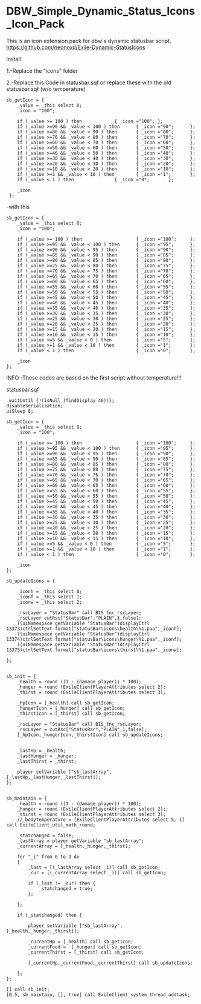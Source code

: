 # DBW_Simple_Dynamic_Status_Icons_Icon_Pack
This is an icon extension pack for dbw's dynamic statusbar script.
https://github.com/neonoxd/Exile-Dynamic-StatusIcons



Install

1.-Replace the "icons" folder 

2.-Replace this Code in statusbar.sqf or replace these with the old statusbar.sqf (w/o temperature)

	sb_getIcon = {
		_value = _this select 0;
		_icon = "100";
		
		if (_value >= 100 ) then 			{ _icon ="100";	};
		if (_value >=90 && _value < 100 ) then 		{ _icon ="90";		};
		if (_value >=80 && _value < 90 ) then 		{ _icon ="80";		};
		if (_value >=70 && _value < 80 ) then 		{ _icon ="70";		};
		if (_value >=60 && _value < 70 ) then 		{ _icon ="60";		};
		if (_value >=50 && _value < 60 ) then 		{ _icon ="50";		};
		if (_value >=40 && _value < 50 ) then 		{ _icon ="40";		};
		if (_value >=30 && _value < 40 ) then 		{ _icon ="30";		};
		if (_value >=20 && _value < 30 ) then 		{ _icon ="20";		};
		if (_value >=10 && _value < 20 ) then 		{ _icon ="10";		};
		if (_value >=1 && _value < 10 ) then 		{ _icon ="1";		};
		if (_value < 1 ) then 				{ _icon ="0";		};
		
		_icon
 	 };
  
-with this
 
 	sb_getIcon = {
		_value = _this select 0;
		_icon = "100";
		
		if (_value >= 100 ) then 					{ _icon ="100";		};
		if (_value >=95 && _value < 100 ) then 		{ _icon ="95";		};
		if (_value >=90 && _value < 95 ) then 		{ _icon ="90";		};
		if (_value >=85 && _value < 90 ) then 		{ _icon ="85";		};
		if (_value >=80 && _value < 85 ) then 		{ _icon ="80";		};
		if (_value >=75 && _value < 80 ) then 		{ _icon ="75";		};
		if (_value >=70 && _value < 75 ) then 		{ _icon ="70";		};
		if (_value >=65 && _value < 70 ) then 		{ _icon ="65";		};
		if (_value >=60 && _value < 65 ) then 		{ _icon ="60";		};
		if (_value >=55 && _value < 60 ) then 		{ _icon ="55";		};
		if (_value >=50 && _value < 55 ) then 		{ _icon ="50";		};
		if (_value >=45 && _value < 50 ) then 		{ _icon ="45";		};
		if (_value >=40 && _value < 45 ) then 		{ _icon ="40";		};
		if (_value >=35 && _value < 40 ) then 		{ _icon ="35";		};
		if (_value >=30 && _value < 35 ) then 		{ _icon ="30";		};
		if (_value >=25 && _value < 30 ) then 		{ _icon ="25";		};
		if (_value >=20 && _value < 25 ) then 		{ _icon ="20";		};
		if (_value >=15 && _value < 20 ) then 		{ _icon ="15";		};		
		if (_value >=10 && _value < 15 ) then 		{ _icon ="10";		};
		if (_value >=5 && _value < 0 ) then 		{ _icon ="5";		};
		if (_value >=1 && _value < 10 ) then 		{ _icon ="1";		};
		if (_value < 1 ) then 						{ _icon ="0";		};
		
		_icon
	};
  
 INFO
-These codes are based on the first script without temperature!!!

statusbar.sqf
  
 	 waitUntil {!(isNull (findDisplay 46))};
	disableSerialization;
	uiSleep 8;
	
	sb_getIcon = {
		_value = _this select 0;
		_icon = "100";
		
		if (_value >= 100 ) then 					{ _icon ="100";		};
		if (_value >=95 && _value < 100 ) then 		{ _icon ="95";		};
		if (_value >=90 && _value < 95 ) then 		{ _icon ="90";		};
		if (_value >=85 && _value < 90 ) then 		{ _icon ="85";		};
		if (_value >=80 && _value < 85 ) then 		{ _icon ="80";		};
		if (_value >=75 && _value < 80 ) then 		{ _icon ="75";		};
		if (_value >=70 && _value < 75 ) then 		{ _icon ="70";		};
		if (_value >=65 && _value < 70 ) then 		{ _icon ="65";		};
		if (_value >=60 && _value < 65 ) then 		{ _icon ="60";		};
		if (_value >=55 && _value < 60 ) then 		{ _icon ="55";		};
		if (_value >=50 && _value < 55 ) then 		{ _icon ="50";		};
		if (_value >=45 && _value < 50 ) then 		{ _icon ="45";		};
		if (_value >=40 && _value < 45 ) then 		{ _icon ="40";		};
		if (_value >=35 && _value < 40 ) then 		{ _icon ="35";		};
		if (_value >=30 && _value < 35 ) then 		{ _icon ="30";		};
		if (_value >=25 && _value < 30 ) then 		{ _icon ="25";		};
		if (_value >=20 && _value < 25 ) then 		{ _icon ="20";		};
		if (_value >=15 && _value < 20 ) then 		{ _icon ="15";		};		
		if (_value >=10 && _value < 15 ) then 		{ _icon ="10";		};
		if (_value >=5 && _value < 0 ) then 		{ _icon ="5";		};
		if (_value >=1 && _value < 10 ) then 		{ _icon ="1";		};
		if (_value < 1 ) then 						{ _icon ="0";		};
		
		_icon
	};

	sb_updateIcons = {

		_iconh = _this select 0;
		_iconf = _this select 1;
		_iconw = _this select 2;
		
		_rscLayer = "StatusBar" call BIS_fnc_rscLayer;
		_rscLayer cutRsc["StatusBar","PLAIN",1,false];
		((uiNamespace getVariable "StatusBar")displayCtrl 13373)ctrlSetText format["statusBar\icons\health\%1.paa",_iconh];
		((uiNamespace getVariable "StatusBar")displayCtrl 13374)ctrlSetText format["statusBar\icons\hunger\%1.paa",_iconf];
		((uiNamespace getVariable "StatusBar")displayCtrl 13375)ctrlSetText format["statusBar\icons\thirst\%1.paa",_iconw];
		
	};
	
	
	sb_init = {
		_health = round ((1 - (damage player)) * 100);
		_hunger = round (ExileClientPlayerAttributes select 2);
		_thirst = round (ExileClientPlayerAttributes select 3);

		_hpIcon = [_health] call sb_getIcon;
		_hungerIcon = [_hunger] call sb_getIcon;
		_thirstIcon = [_thirst] call sb_getIcon;

		_rscLayer = "StatusBar" call BIS_fnc_rscLayer;
		_rscLayer = cutRsc["StatusBar","PLAIN",1,false];
		[_hpIcon,_hungerIcon,_thirstIcon] call sb_updateIcons;


		_lastHp = _health;
		_lastHunger = _hunger;
		_lastThirst = _thirst;
		
		player setVariable ["sb_lastArray", [_lastHp,_lastHunger,_lastThirst]];
	};
	
	
	sb_maintain = {
		_health = round ((1 - (damage player)) * 100);
		_hunger = round (ExileClientPlayerAttributes select 2);;
		_thirst = round (ExileClientPlayerAttributes select 3);
		//_bodyTemperature = [ExileClientPlayerAttributes select 5, 1] call ExileClient_util_math_round;
		
		_statchanged = false;
		_lastArray = player getVariable "sb_lastArray";
		_currentArray = [_health,_hunger,_thirst];
		
		for "_i" from 0 to 2 do
		{
			_last = [(_lastArray select _i)] call sb_getIcon;
			_cur = [(_currentArray select _i)] call sb_getIcon;
			
			if (_last != _cur) then {
				_statchanged = true;
			};
			
		};
		
		if (_statchanged) then {

			player setVariable ["sb_lastArray", [_health,_hunger,_thirst]];
		
			_currentHp = [_health] call sb_getIcon;
			_currentFood =  [_hunger] call sb_getIcon;
			_currentThirst = [_thirst] call sb_getIcon;
			
			[_currentHp,_currentFood,_currentThirst] call sb_updateIcons;
			
		};
	};
	
	[] call sb_init;
	[0.5, sb_maintain, [], true] call ExileClient_system_thread_addtask;
